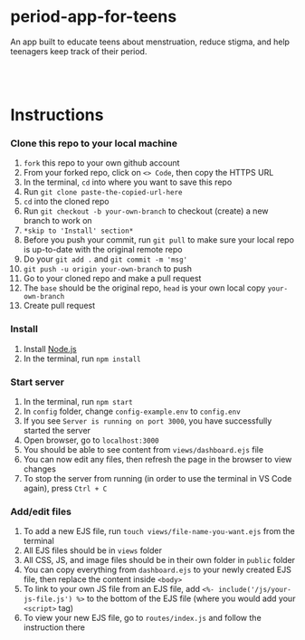 # period-app-for-teens
An app built to educate teens about menstruation, reduce stigma, and help teenagers keep track of their period. 

<br><br>

# Instructions

### Clone this repo to your local machine
1. `fork` this repo to your own github account
2. From your forked repo, click on `<> Code`, then copy the HTTPS URL
3. In the terminal, `cd` into where you want to save this repo
4. Run `git clone paste-the-copied-url-here`
5. `cd` into the cloned repo
6. Run `git checkout -b your-own-branch` to checkout (create) a new branch to work on
7. `*skip to 'Install' section*`
8. Before you push your commit, run `git pull` to make sure your local repo is up-to-date with the original remote repo
9. Do your `git add .` and `git commit -m 'msg'`
10. `git push -u origin your-own-branch` to push
11. Go to your cloned repo and make a pull request
12. The `base` should be the original repo, `head` is your own local copy `your-own-branch`
13. Create pull request

### Install
1. Install [Node.js](https://nodejs.org/en)
2. In the terminal, run `npm install`

### Start server
1. In the terminal, run `npm start`
2. In `config` folder, change `config-example.env` to `config.env`
3. If you see `Server is running on port 3000`, you have successfully started the server 
4. Open browser, go to `localhost:3000`
5. You should be able to see content from `views/dashboard.ejs` file
6. You can now edit any files, then refresh the page in the browser to view changes
7. To stop the server from running (in order to use the terminal in VS Code again), press `Ctrl + C`

### Add/edit files
1. To add a new EJS file, run `touch views/file-name-you-want.ejs` from the terminal
2. All EJS files should be in `views` folder
3. All CSS, JS, and image files should be in their own folder in `public` folder
4. You can copy everything from `dashboard.ejs` to your newly created EJS file, then replace the content inside `<body>`
5. To link to your own JS file from an EJS file, add `<%- include('/js/your-js-file.js') %>` to the bottom of the EJS file (where you would add your `<script>` tag)
6. To view your new EJS file, go to `routes/index.js` and follow the instruction there